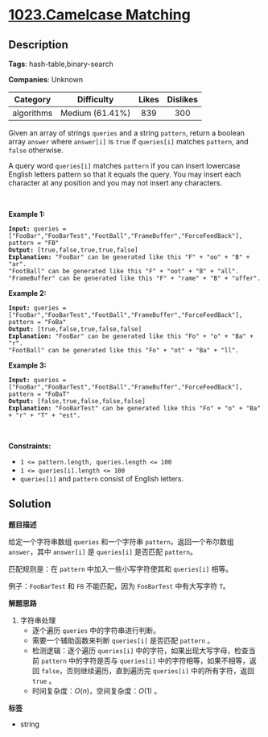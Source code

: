 # [1023.Camelcase Matching](https://leetcode.com/problems/camelcase-matching/description/)

## Description

**Tags**: hash-table,binary-search

**Companies**: Unknown

|  Category  |   Difficulty    | Likes | Dislikes |
| :--------: | :-------------: | :---: | :------: |
| algorithms | Medium (61.41%) |  839  |   300    |

<p>Given an array of strings <code>queries</code> and a string <code>pattern</code>, return a boolean array <code>answer</code> where <code>answer[i]</code> is <code>true</code> if <code>queries[i]</code> matches <code>pattern</code>, and <code>false</code> otherwise.</p>
<p>A query word <code>queries[i]</code> matches <code>pattern</code> if you can insert lowercase English letters pattern so that it equals the query. You may insert each character at any position and you may not insert any characters.</p>
<p>&nbsp;</p>
<p><strong class="example">Example 1:</strong></p>
<pre><code><strong>Input:</strong> queries = [&quot;FooBar&quot;,&quot;FooBarTest&quot;,&quot;FootBall&quot;,&quot;FrameBuffer&quot;,&quot;ForceFeedBack&quot;], pattern = &quot;FB&quot;
<strong>Output:</strong> [true,false,true,true,false]
<strong>Explanation:</strong> &quot;FooBar&quot; can be generated like this &quot;F&quot; + &quot;oo&quot; + &quot;B&quot; + &quot;ar&quot;.
&quot;FootBall&quot; can be generated like this &quot;F&quot; + &quot;oot&quot; + &quot;B&quot; + &quot;all&quot;.
&quot;FrameBuffer&quot; can be generated like this &quot;F&quot; + &quot;rame&quot; + &quot;B&quot; + &quot;uffer&quot;.</code></pre>
<p><strong class="example">Example 2:</strong></p>
<pre><code><strong>Input:</strong> queries = [&quot;FooBar&quot;,&quot;FooBarTest&quot;,&quot;FootBall&quot;,&quot;FrameBuffer&quot;,&quot;ForceFeedBack&quot;], pattern = &quot;FoBa&quot;
<strong>Output:</strong> [true,false,true,false,false]
<strong>Explanation:</strong> &quot;FooBar&quot; can be generated like this &quot;Fo&quot; + &quot;o&quot; + &quot;Ba&quot; + &quot;r&quot;.
&quot;FootBall&quot; can be generated like this &quot;Fo&quot; + &quot;ot&quot; + &quot;Ba&quot; + &quot;ll&quot;.</code></pre>
<p><strong class="example">Example 3:</strong></p>
<pre><code><strong>Input:</strong> queries = [&quot;FooBar&quot;,&quot;FooBarTest&quot;,&quot;FootBall&quot;,&quot;FrameBuffer&quot;,&quot;ForceFeedBack&quot;], pattern = &quot;FoBaT&quot;
<strong>Output:</strong> [false,true,false,false,false]
<strong>Explanation:</strong> &quot;FooBarTest&quot; can be generated like this &quot;Fo&quot; + &quot;o&quot; + &quot;Ba&quot; + &quot;r&quot; + &quot;T&quot; + &quot;est&quot;.</code></pre>
<p>&nbsp;</p>
<p><strong>Constraints:</strong></p>
<ul>
  <li><code>1 &lt;= pattern.length, queries.length &lt;= 100</code></li>
  <li><code>1 &lt;= queries[i].length &lt;= 100</code></li>
  <li><code>queries[i]</code> and <code>pattern</code> consist of English letters.</li>
</ul>

## Solution

**题目描述**

给定一个字符串数组 `queries` 和一个字符串 `pattern`，返回一个布尔数组 `answer`，其中 `answer[i]` 是 `queries[i]` 是否匹配 `pattern`。

匹配规则是：在 `pattern` 中加入一些小写字符使其和 `queries[i]` 相等。

例子：`FooBarTest` 和 `FB` 不能匹配，因为 `FooBarTest` 中有大写字符 `T`。

**解题思路**

1. 字符串处理
   - 逐个遍历 `queries` 中的字符串进行判断。
   - 需要一个辅助函数来判断 `queries[i]` 是否匹配 `pattern` 。
   - 检测逻辑：逐个遍历 `queries[i]` 中的字符，如果出现大写字母，检查当前 `pattern` 中的字符是否与 `queries[i]` 中的字符相等，如果不相等，返回 `false`，否则继续遍历，直到遍历完 `queries[i]` 中的所有字符，返回 `true` 。
   - 时间复杂度：$O(n)$，空间复杂度：$O(1)$ 。

**标签**

- string
